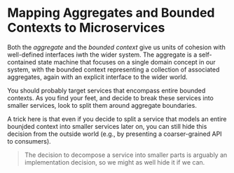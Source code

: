 # Mapping Aggregates and Bounded Contexts to Microservices

Both the *aggregate* and the *bounded context* give us units of cohesion with well-defined interfaces iwth the wider system. The aggregate is a self-contained state machine that focuses on a single domain concept in our system, with the bounded context representing a collection of associated aggregates, again with an explicit interface to the wider world.

You should probably target services that encompass entire bounded contexts. As you find your feet, and decide to break these services into smaller services, look to split them around aggregate boundaries.

A trick here is that even if you decide to split a service that models an entire bounjded context into smaller services later on, you can still hide this decision from the outside world (e.g., by presenting a coarser-grained API to consumers).

> The decision to decompose a service into smaller parts is arguably an implementation decision, so we might as well hide it if we can.
